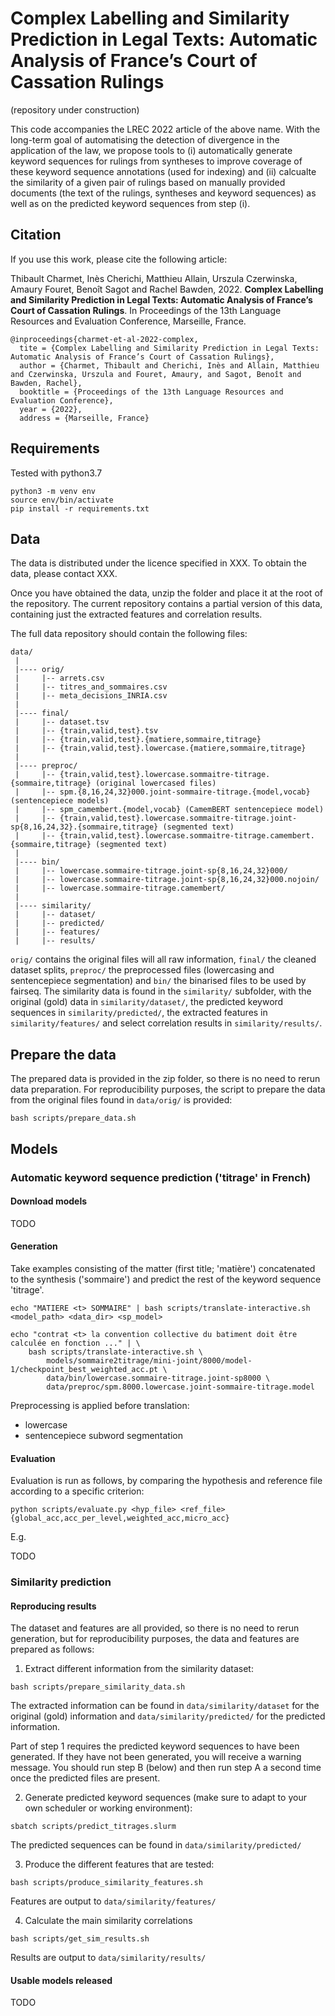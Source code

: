 # Complex Labelling and Similarity Prediction in Legal Texts: Automatic Analysis of France’s Court of Cassation Rulings

(repository under construction)

This code accompanies the LREC 2022 article of the above name. With the long-term goal of automatising the detection of divergence in the application of the law, we propose tools to (i) automatically generate keyword sequences for rulings from syntheses to improve coverage of these keyword sequence annotations (used for indexing) and (ii) calcualte the similarity of a given pair of rulings based on manually provided documents (the text of the rulings, syntheses and keyword sequences) as well as on the predicted keyword sequences from step (i).

## Citation

If you use this work, please cite the following article:

Thibault Charmet, Inès Cherichi, Matthieu Allain, Urszula Czerwinska, Amaury Fouret, Benoît Sagot and Rachel Bawden, 2022. **Complex Labelling and Similarity Prediction in Legal Texts: Automatic Analysis of France’s Court of Cassation Rulings**. In Proceedings of the 13th Language Resources and Evaluation Conference, Marseille, France.

```
@inproceedings{charmet-et-al-2022-complex,
  tite = {Complex Labelling and Similarity Prediction in Legal Texts: Automatic Analysis of France’s Court of Cassation Rulings},
  author = {Charmet, Thibault and Cherichi, Inès and Allain, Matthieu and Czerwinska, Urszula and Fouret, Amaury, and Sagot, Benoît and Bawden, Rachel},
  booktitle = {Proceedings of the 13th Language Resources and Evaluation Conference},
  year = {2022},
  address = {Marseille, France}
```

## Requirements

Tested with python3.7
```
python3 -m venv env
source env/bin/activate
pip install -r requirements.txt
```

## Data

The data is distributed under the licence specified in XXX. To obtain the data, please contact XXX. 

Once you have obtained the data, unzip the folder and place it at the root of the repository. The current repository contains a partial version of this data, containing just the extracted features and correlation results.

The full data repository should contain the following files:

```
data/
 |
 |---- orig/
 |     |-- arrets.csv
 |     |-- titres_and_sommaires.csv
 |     |-- meta_decisions_INRIA.csv
 |
 |---- final/
 |     |-- dataset.tsv
 |     |-- {train,valid,test}.tsv
 |     |-- {train,valid,test}.{matiere,sommaire,titrage}
 |     |-- {train,valid,test}.lowercase.{matiere,sommaire,titrage}
 |
 |---- preproc/
 |     |-- {train,valid,test}.lowercase.sommaitre-titrage.{sommaire,titrage} (original lowercased files)
 |     |-- spm.{8,16,24,32}000.joint-sommaire-titrage.{model,vocab} (sentencepiece models)
 |     |-- spm_camembert.{model,vocab} (CamemBERT sentencepiece model)
 |     |-- {train,valid,test}.lowercase.sommaitre-titrage.joint-sp{8,16,24,32}.{sommaire,titrage} (segmented text)
 |     |-- {train,valid,test}.lowercase.sommaitre-titrage.camembert.{sommaire,titrage} (segmented text)
 |
 |---- bin/
 |     |-- lowercase.sommaire-titrage.joint-sp{8,16,24,32}000/
 |     |-- lowercase.sommaire-titrage.joint-sp{8,16,24,32}000.nojoin/
 |     |-- lowercase.sommaire-titrage.camembert/
 |
 |---- similarity/
 |     |-- dataset/
 |     |-- predicted/
 |     |-- features/
 |     |-- results/
```

`orig/` contains the original files will all raw information, `final/` the cleaned dataset splits, `preproc/` the preprocessed files (lowercasing and sentencepiece segmentation) and `bin/` the binarised files to be used by fairseq. The similarity data is found in the `similarity/` subfolder, with the original (gold) data in `similarity/dataset/`, the predicted keyword sequences in `similarity/predicted/`, the extracted features in `similarity/features/` and select correlation results in `similarity/results/`.

## Prepare the data

The prepared data is provided in the zip folder, so there is no need to rerun data preparation. For reproducibility purposes, the script to prepare the data from the original files found in `data/orig/` is provided:

`bash scripts/prepare_data.sh`

## Models

### Automatic keyword sequence prediction ('titrage' in French)

#### Download models

TODO

#### Generation
Take examples consisting of the matter (first title; 'matière') concatenated to the synthesis ('sommaire') and predict the rest of the keyword sequence 'titrage'.

```
echo "MATIERE <t> SOMMAIRE" | bash scripts/translate-interactive.sh <model_path> <data_dir> <sp_model>

echo "contrat <t> la convention collective du batiment doit être calculée en fonction ..." | \
    bash scripts/translate-interactive.sh \
        models/sommaire2titrage/mini-joint/8000/model-1/checkpoint_best_weighted_acc.pt \
        data/bin/lowercase.sommaire-titrage.joint-sp8000 \
        data/preproc/spm.8000.lowercase.joint-sommaire-titrage.model
```

Preprocessing is applied before translation:
- lowercase
- sentencepiece subword segmentation

#### Evaluation
Evaluation is run as follows, by comparing the hypothesis and reference file according to a specific criterion:
```
python scripts/evaluate.py <hyp_file> <ref_file> {global_acc,acc_per_level,weighted_acc,micro_acc}
```
E.g.

TODO

### Similarity prediction

#### Reproducing results

The dataset and features are all provided, so there is no need to rerun generation, but for reproducibility purposes, the data and features are prepared as follows:

1. Extract different information from the similarity dataset:
```
bash scripts/prepare_similarity_data.sh
```
The extracted information can be found in `data/similarity/dataset` for the original (gold) information and `data/similarity/predicted/` for the predicted information.

Part of step 1 requires the predicted keyword sequences to have been generated. If they have not been generated, you will receive a warning message. You should run step B (below) and then run step A a second time once the predicted files are present.

2. Generate predicted keyword sequences (make sure to adapt to your own scheduler or working environment):
```
sbatch scripts/predict_titrages.slurm
```
The predicted sequences can be found in `data/similarity/predicted/`

3. Produce the different features that are tested:
```
bash scripts/produce_similarity_features.sh
```
Features are output to `data/similarity/features/`

4. Calculate the main similarity correlations
```
bash scripts/get_sim_results.sh
```
Results are output to `data/similarity/results/`


#### Usable models released

TODO


